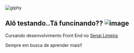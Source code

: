 ![giphy](https://user-images.githubusercontent.com/89709632/134895587-d8c38898-11fc-4c5f-9e6d-d0a0dd2c6b04.gif)



## Alô testando..Tá funcinando?? ![image](https://user-images.githubusercontent.com/89709632/134894950-8746a041-ccd6-4c9d-aee0-4df2e290ebdb.png)


Cursando desenvolvimento Front End no [Senai Limeira](https://limeira.sp.senai.br/curso/95402/505/programador-frontend)

Sempre em busca de aprender mais!! 
